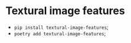 # Textural image features

- `pip install textural-image-features`;
- `poetry add textural-image-features`;
